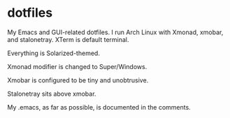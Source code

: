# dotfiles
My Emacs and GUI-related dotfiles. I run Arch Linux with Xmonad, xmobar, and stalonetray. XTerm is default terminal.

Everything is Solarized-themed.

Xmonad modifier is changed to Super/Windows.

Xmobar is configured to be tiny and unobtrusive.

Stalonetray sits above xmobar.

My .emacs, as far as possible, is documented in the comments.